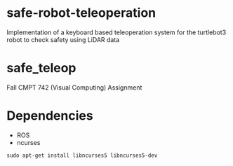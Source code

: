 # safe-robot-teleoperation
Implementation of a keyboard based teleoperation system for the turtlebot3 robot to check safety using LiDAR data


# safe_teleop

Fall CMPT 742 (Visual Computing) Assignment

# Dependencies
* ROS
* ncurses
```
sudo apt-get install libncurses5 libncurses5-dev
```
